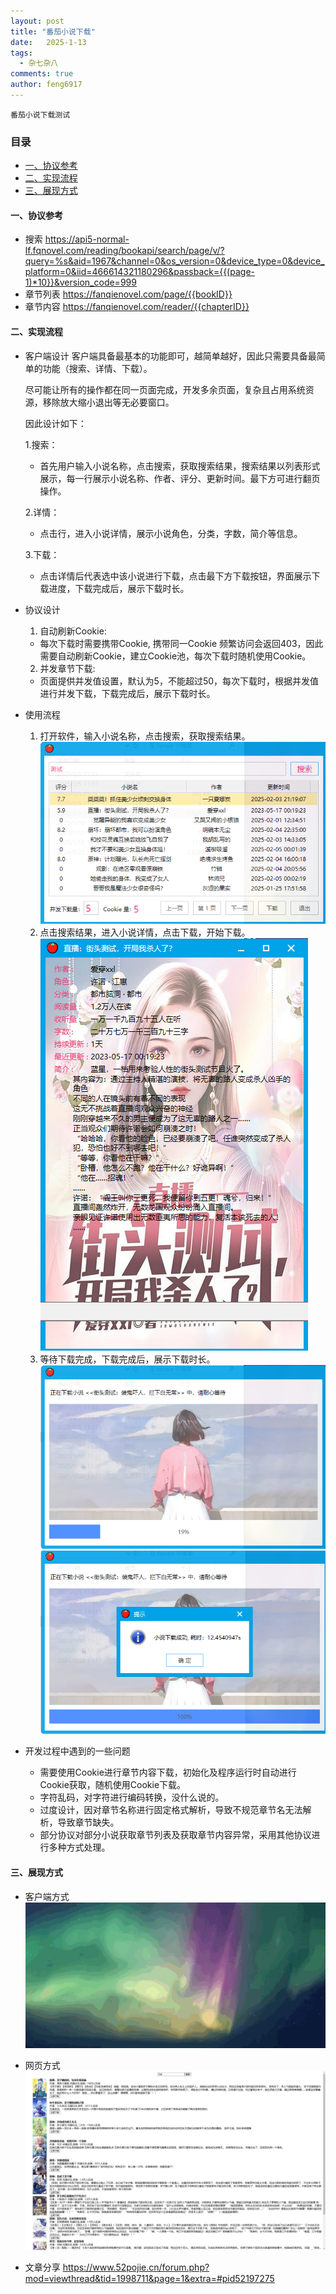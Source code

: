 ```yaml
---
layout: post
title: "番茄小说下载"
date:   2025-1-13
tags: 
  - 杂七杂八
comments: true
author: feng6917
---
```


`番茄小说下载测试`

<!-- more -->
### 目录

- [一、协议参考](#一协议参考)
- [二、实现流程](#二实现流程)
- [三、展现方式](#三展现方式)
  
#### 一、协议参考

- 搜索 <https://api5-normal-lf.fqnovel.com/reading/bookapi/search/page/v/?query=%s&aid=1967&channel=0&os_version=0&device_type=0&device_platform=0&iid=466614321180296&passback={{(page-1)*10}}&version_code=999>
- 章节列表 <https://fanqienovel.com/page/{{bookID}}>
- 章节内容 <https://fanqienovel.com/reader/{{chapterID}}>

#### 二、实现流程

- 客户端设计
  客户端具备最基本的功能即可，越简单越好，因此只需要具备最简单的功能（搜索、详情、下载）。

  尽可能让所有的操作都在同一页面完成，开发多余页面，复杂且占用系统资源，移除放大缩小退出等无必要窗口。

  因此设计如下：

  1.搜索：
  
  - 首先用户输入小说名称，点击搜索，获取搜索结果，搜索结果以列表形式展示，每一行展示小说名称、作者、评分、更新时间。最下方可进行翻页操作。
  
  2.详情：

  - 点击行，进入小说详情，展示小说角色，分类，字数，简介等信息。
  
  3.下载：
  - 点击详情后代表选中该小说进行下载，点击最下方下载按钮，界面展示下载进度，下载完成后，展示下载时长。

- 协议设计
  1. 自动刷新Cookie:
  - 每次下载时需要携带Cookie, 携带同一Cookie 频繁访问会返回403，因此需要自动刷新Cookie，建立Cookie池，每次下载时随机使用Cookie。

  2. 并发章节下载:
  - 页面提供并发值设置，默认为5，不能超过50，每次下载时，根据并发值进行并发下载，下载完成后，展示下载时长。

- 使用流程
  1. 打开软件，输入小说名称，点击搜索，获取搜索结果。
  ![alt text](../images/2025-1-13/搜索.png)
  2. 点击搜索结果，进入小说详情，点击下载，开始下载。
  ![alt text](../images/2025-1-13/详情.png)
  3. 等待下载完成，下载完成后，展示下载时长。
  ![alt text](../images/2025-1-13/下载.png)
  ![alt text](../images/2025-1-13/下载完成.png)

- 开发过程中遇到的一些问题
  - 需要使用Cookie进行章节内容下载，初始化及程序运行时自动进行Cookie获取，随机使用Cookie下载。
  - 字符乱码，对字符进行编码转换，没什么说的。
  - 过度设计，因对章节名称进行固定格式解析，导致不规范章节名无法解析，导致章节缺失。
  - 部分协议对部分小说获取章节列表及获取章节内容异常，采用其他协议进行多种方式处理。

#### 三、展现方式

- 客户端方式
  ![alt text](../images/2025-1-13/demo.gif)

- 网页方式
  ![alt text](../images/2025-1-13/image.png)

- 文章分享
  <https://www.52pojie.cn/forum.php?mod=viewthread&tid=1998711&page=1&extra=#pid52197275>  
